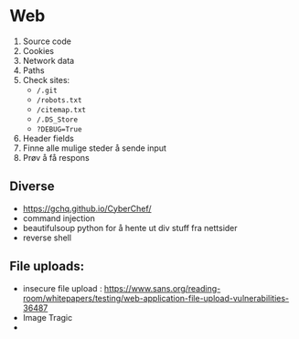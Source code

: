 # Web 


1. Source code
2. Cookies
3. Network data
4. Paths
5. Check sites:
    * `/.git`
    * `/robots.txt`
    * `/citemap.txt`
    * `/.DS_Store`
    * `?DEBUG=True`
6. Header fields
7. Finne alle mulige steder å sende input
8. Prøv å få respons


## Diverse
* https://gchq.github.io/CyberChef/ 
* command injection
* beautifulsoup python for å hente ut div stuff fra nettsider
* reverse shell

## File uploads:
* insecure file upload : https://www.sans.org/reading-room/whitepapers/testing/web-application-file-upload-vulnerabilities-36487
* Image Tragic
* 
